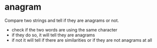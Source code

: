 # anagram
Compare two strings and tell if they are anagrams or not.

- check if the two words are using the same character
- if they do so, it will tell they are anagrams
- if not it will tell if there are similarities or if they are not anagrams at all
